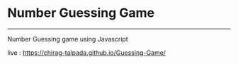 # Number Guessing Game
---------------------------------------
Number Guessing game using Javascript

live : https://chirag-talpada.github.io/Guessing-Game/
